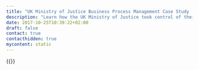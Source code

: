 ```yaml
---
title: "UK Ministry of Justice Business Process Management Case Study | Camunda BPM"
description: "Learn how the UK Ministry of Justice took control of their business process automation and improved efficiency in their organization with Camunda. Camunda is the leader for workflow automation based on Java and BPMN 2.0."
date: 2017-10-25T10:39:22+02:00
draft: false
contact: true
contacthidden: true
mycontent: static
---
```

{{<case-study-single
company="Ministry of Justice, UK"
companydescription="<p>The Ministry of Justice is a major government department, at the heart of the justice system. We work to protect and advance the principles of justice. Our vision is to deliver a world-class justice system that works for everyone in society.</p>"
customerquote=""
teaser="The Ministry of Justice is a major government department, at the heart of the justice system. "
usecase=""
videolink=""
logo="//images.ctfassets.net/vpidbgnakfvf/63LFSLGXvs3MCXq0TRmbhI/5ffa6c75570f7a0421bd4eae405a500a/Ministry_of_Justice_logo.svg.png"
pdf=""
thumbnail="">}}